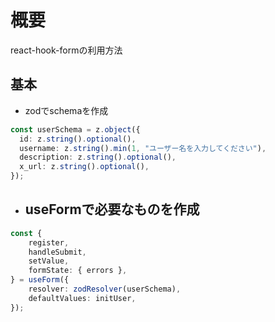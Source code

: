 # 概要

react-hook-formの利用方法

## 基本

- zodでschemaを作成

```ts
const userSchema = z.object({
  id: z.string().optional(),
  username: z.string().min(1, "ユーザー名を入力してください"),
  description: z.string().optional(),
  x_url: z.string().optional(),
});
```

- useFormで必要なものを作成
  - 

```ts
const {
    register,
    handleSubmit,
    setValue,
    formState: { errors },
} = useForm({
    resolver: zodResolver(userSchema),
    defaultValues: initUser,
});
```